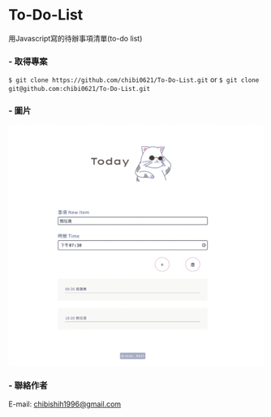 # To-Do-List 
用Javascript寫的待辦事項清單(to-do list)

### - 取得專案
`$ git clone https://github.com/chibi0621/To-Do-List.git`
or 
`$ git clone git@github.com:chibi0621/To-Do-List.git`

### - 圖片
<img src = "https://github.com/chibi0621/To-Do-List/blob/main/todoList.png">

### - 聯絡作者
E-mail: chibishih1996@gmail.com